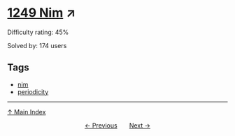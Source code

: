 # [1249 Nim](https://projecteuler.net/problem=888) ↗️

Difficulty rating: 45%

Solved by: 174 users
## Tags

- [nim](../tags/nim.md)
- [periodicity](../tags/periodicity.md)



---

[↑ Main Index](../README.md)


<div align=center><a href='887.md'>← Previous</a> &nbsp;&nbsp; &nbsp;&nbsp;  <a href='889.md'>Next →</a></div>
